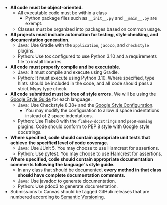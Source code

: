 * **All code must be object-oriented.**
  * All executable code must be within a class
    * Python package files such as `__init__.py` and `__main__.py` are exempt.
  * Classes must be organized into packages based on common usage.
* **All projects must include automation for testing, style checking, and documentation generation.**
  * Java: Use Gradle with the `application`, `jacoco`, and `checkstyle` plugins.
  * Python: Use tox configured to use Python 3.10 and a requirements file to install libraries.
* **All code must properly compile and be executable.**
  * Java: It must compile and execute using Gradle.
  * Python: It must execute using Python 3.10. Where specified, type hints should be included in the code, and all code should pass a strict Mypy type check.
* **All code submitted must be free of style errors.** We will be using the [Google Style Guide](https://google.github.io/styleguide/) for each language. 
  * Java: Use Checkstyle 8.38+ and the [Google Style Configuration](https://raw.githubusercontent.com/checkstyle/checkstyle/checkstyle-8.38/src/main/resources/google_checks.xml). 
    * You may modify the configuration to allow 4 space indentations instead of 2 space indentations.
  * Python: Use Flake8 with the `flake8-docstrings` and `pep8-naming` plugins. Code should conform to PEP 8 style with Google style docstrings. 
* **Where specified, code should contain appropriate unit tests that achieve the specified level of code coverage.**
  * Java: Use JUnit 5. You may choose to use Hamcrest for assertions.
  * Python: Use pytest. You may choose to use Hamcrest for assertions.
* **Where specified, code should contain appropriate documentation comments following the language's style guide.**
  * In any class that should be documented, **every method in that class should have complete documentation comments.**
  * Java: Use javadoc to generate documentation.
  * Python: Use pdoc3 to generate documentation.
* Submissions to Canvas should be tagged GitHub releases that are numbered according to [Semantic Versioning](https://semver.org/).